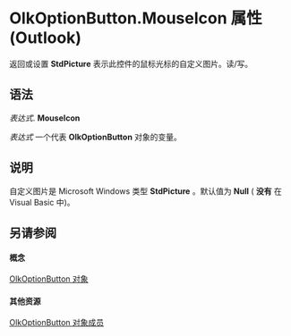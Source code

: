 
# OlkOptionButton.MouseIcon 属性 (Outlook)

返回或设置 **StdPicture** 表示此控件的鼠标光标的自定义图片。读/写。


## 语法

 _表达式_. **MouseIcon**

 _表达式_ 一个代表 **OlkOptionButton** 对象的变量。


## 说明

自定义图片是 Microsoft Windows 类型 **StdPicture** 。默认值为 **Null** ( **没有** 在 Visual Basic 中)。


## 另请参阅


#### 概念


[OlkOptionButton 对象](a7aab427-a2f0-a153-f558-c13559610c99.md)
#### 其他资源


[OlkOptionButton 对象成员](e5d545e6-496f-6a11-af73-faa3eb20647c.md)